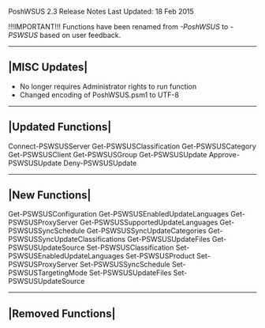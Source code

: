 PoshWSUS 2.3 Release Notes
Last Updated: 18 Feb 2015

!!!IMPORTANT!!!
Functions have been renamed from *-PoshWSUS* to *-PSWSUS* based on user feedback. 

-------------
|MISC Updates|
-------------
- No longer requires Administrator rights to run function
- Changed encoding of PoshWSUS.psm1 to UTF-8

-------------------
|Updated Functions|
-------------------
Connect-PSWSUSServer
Get-PSWSUSClassification
Get-PSWSUSCategory
Get-PSWSUSClient
Get-PSWSUSGroup
Get-PSWSUSUpdate
Approve-PSWSUSUpdate
Deny-PSWSUSUpdate

---------------
|New Functions|
---------------
Get-PSWSUSConfiguration
Get-PSWSUSEnabledUpdateLanguages
Get-PSWSUSProxyServer
Get-PSWSUSSupportedUpdateLanguages
Get-PSWSUSSyncSchedule
Get-PSWSUSSyncUpdateCategories
Get-PSWSUSSyncUpdateClassifications
Get-PSWSUSUpdateFiles
Get-PSWSUSUpdateSource
Set-PSWSUSClassification
Set-PSWSUSEnabledUpdateLanguages
Set-PSWSUSProduct
Set-PSWSUSProxyServer
Set-PSWSUSSyncSchedule
Set-PSWSUSTargetingMode
Set-PSWSUSUpdateFiles
Set-PSWSUSUpdateSource

-------------------
|Removed Functions|
-------------------